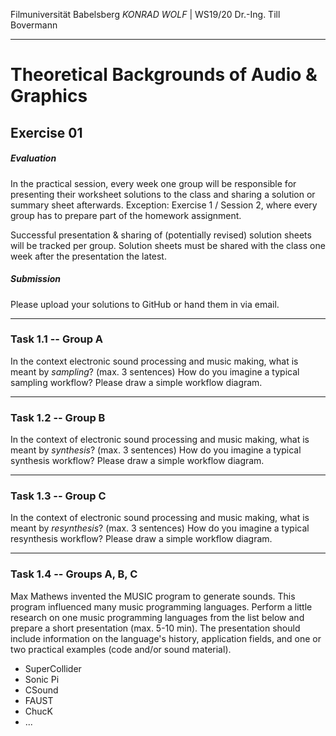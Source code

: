 Filmuniversität Babelsberg *KONRAD WOLF* | WS19/20
Dr.-Ing. Till Bovermann

---

# Theoretical Backgrounds of Audio & Graphics 

## Exercise 01

##### Evaluation  

In the practical session, every week one group will be responsible for presenting their worksheet solutions to the class and sharing a solution or summary sheet afterwards. Exception: Exercise 1 / Session 2, where every group has to prepare part of the homework assignment. 

Successful presentation & sharing of (potentially revised) solution sheets will be tracked per group. Solution sheets must be shared with the class one week after the presentation the latest.

##### Submission

Please upload your solutions to GitHub or hand them in via email.

--- 

### Task 1.1 -- Group A

In the context electronic sound processing and music making, what is meant by *sampling*? (max. 3 sentences) How do you imagine a typical sampling workflow? Please draw a simple workflow diagram.

--- 

### Task 1.2 -- Group B

In the context of electronic sound processing and music making, what is meant by *synthesis*? (max. 3 sentences) How do you imagine a typical synthesis workflow? Please draw a simple workflow diagram.

--- 

### Task 1.3 -- Group C

In the context of electronic sound processing and music making, what is meant by *resynthesis*? (max. 3 sentences) How do you imagine a typical resynthesis workflow? Please draw a simple workflow diagram.

--- 

### Task 1.4 -- Groups A, B, C

Max Mathews invented the MUSIC program to generate sounds. This program influenced many music programming languages. Perform a little research on one music programming languages from the list below and prepare a short presentation (max. 5-10 min). The presentation should include information on the language's history, application fields, and one or two practical examples (code and/or sound material).

- SuperCollider
- Sonic Pi
- CSound
- FAUST
- ChucK
- ...



